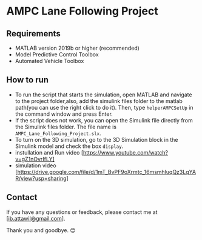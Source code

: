 

# AMPC Lane Following Project


## Requirements

- MATLAB version 2019b or higher (recommended)
- Model Predictive Control Toolbox
- Automated Vehicle Toolbox

## How to run

- To run the script that starts the simulation, open MATLAB and navigate to the project folder,also, add the simulink files folder to the matlab path(you can use the right click to do it). Then, type `helperAMPCSetUp` in the command window and press Enter.
- If the script does not work, you can open the Simulink file directly from the Simulink files folder. The file name is `AMPC_Lane_Following_Project.slx`.
- To turn on the 3D simulation, go to the 3D Simulation block in the Simulink model and check the box `display`.
- instullation and Run video [https://www.youtube.com/watch?v=gZ1nOvrIfLY]
- simulation video [https://drive.google.com/file/d/1mT_BvPF9oXrmtc_16msmhluqQz3LqYAR/view?usp=sharing]

## Contact

If you have any questions or feedback, please contact me at [ib.attawil@gmail.com].



Thank you and goodbye. 😊
